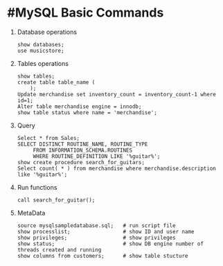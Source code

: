 #MySQL Basic Commands
==========================
1. Database operations
   ```
   show databases;
   use musicstore;
   ```
2. Tables operations
   ```
   show tables;
   create table table_name (
       );
   Update merchandise set inventory_count = inventory_count-1 where id=1;
   Alter table merchandise engine = innodb;
   show table status where name = 'merchandise';
   ```
3. Query
   ```
   Select * from Sales;
   SELECT DISTINCT ROUTINE_NAME, ROUTINE_TYPE
        FROM INFORMATION_SCHEMA.ROUTINES
        WHERE ROUTINE_DEFINITION LIKE '%guitar%';
   show create procedure search_for_guitars;
   Select count( * ) from merchandise where merchandise.description like '%guitar%';
   ```
4. Run functions
   ```
   call search_for_guitar();
   ```
5. MetaData
   ```
   source mysqlsampledatabase.sql;   # run script file
   show processlist;                 # show ID and user name
   show privileges;                  # show privileges
   show status;                      # show DB engine number of threads created and running
   show columns from customers;      # show table stucture
   ```
